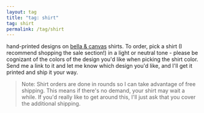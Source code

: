 ```yaml
---
layout: tag
title: "tag: shirt"
tag: shirt
permalink: /tag/shirt
---
```


hand-printed designs on [bella & canvas](https://shop.bellacanvas.com/) shirts. To order, pick a shirt (I recommend shopping the sale section!) in a light or neutral tone - please be cognizant of the colors of the design you'd like when picking the shirt color. Send me a link to it and let me know which design you'd like, and I'll get it printed and ship it your way.

> Note: Shirt orders are done in rounds so I can take advantage of free shipping. This means if there's no demand, your shirt may wait a while. If you'd really like to get around this, I'll just ask that you cover the additional shipping.
